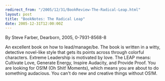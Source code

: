 ```yaml
---
redirect_from: "/2005/12/31/BookReview-The-Radical-Leap.html"
layout: post
title: "BookNotes: The Radical Leap"
date: 2005-12-31T12:00:00Z
---
```

By Steve Farber, Dearborn, 2005, 0-7931-8568-8

An excellent book on how to lead/manage/be.  The book is written in
a witty, detective novel-like style that gets its points across
through colorful characters.  Extreme Leadership is motivated
by love.  The LEAP means: Cultivate Love, Generate Energy, Inspire
Audacity, and Provide Proof.  You are looking for OS!M (Oh Shit!
Moments), which means you are about to do something audacious.  You
can't do new and creative things without OS!M.



